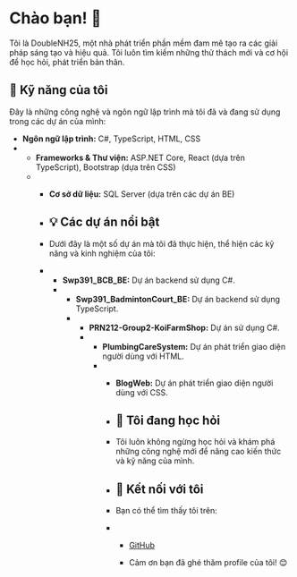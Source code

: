 # Chào bạn! 👋

Tôi là DoubleNH25, một nhà phát triển phần mềm đam mê tạo ra các giải pháp sáng tạo và hiệu quả. Tôi luôn tìm kiếm những thử thách mới và cơ hội để học hỏi, phát triển bản thân.

## 🚀 Kỹ năng của tôi

Đây là những công nghệ và ngôn ngữ lập trình mà tôi đã và đang sử dụng trong các dự án của mình:

- **Ngôn ngữ lập trình:** C#, TypeScript, HTML, CSS
- - **Frameworks & Thư viện:** ASP.NET Core, React (dựa trên TypeScript), Bootstrap (dựa trên CSS)
  - - **Cơ sở dữ liệu:** SQL Server (dựa trên các dự án BE)
   
    - ## 💡 Các dự án nổi bật
   
    - Dưới đây là một số dự án mà tôi đã thực hiện, thể hiện các kỹ năng và kinh nghiệm của tôi:
   
    - - **Swp391_BCB_BE:** Dự án backend sử dụng C#.
      - - **Swp391_BadmintonCourt_BE:** Dự án backend sử dụng TypeScript.
        - - **PRN212-Group2-KoiFarmShop:** Dự án sử dụng C#.
          - - **PlumbingCareSystem:** Dự án phát triển giao diện người dùng với HTML.
            - - **BlogWeb:** Dự án phát triển giao diện người dùng với CSS.
             
              - ## 🌱 Tôi đang học hỏi
             
              - Tôi luôn không ngừng học hỏi và khám phá những công nghệ mới để nâng cao kiến thức và kỹ năng của mình.
             
              - ## 🤝 Kết nối với tôi
             
              - Bạn có thể tìm thấy tôi trên:
             
              - - [GitHub](https://github.com/DoubleNH25)
               
                - Cảm ơn bạn đã ghé thăm profile của tôi! 😊
